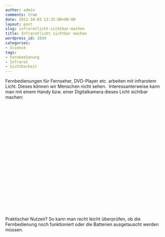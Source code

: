 ```yaml
---
author: admin
comments: true
date: 2011-10-03 13:35:00+00:00
layout: post
slug: infrarotlicht-sichtbar-machen
title: Infrarotlicht sichtbar machen
wordpress_id: 1034
categories:
- Science
tags:
- Fernbedienung
- Infrarot
- Sichtbarkeit
---
```


<p>Fernbedienungen für Fernseher, DVD-Player etc. arbeiten mit infrarotem Licht. Dieses können wir Menschen nicht sehen.&nbsp; Interessanterweise kann man mit einem Handy bzw. einer Digitalkamera dieses Licht sichtbar machen:</p> <p> <div style="padding-bottom: 0px; margin: 0px; padding-left: 0px; padding-right: 0px; display: inline; float: none; padding-top: 0px" id="scid:5737277B-5D6D-4f48-ABFC-DD9C333F4C5D:f4995228-0d34-45ca-a579-165df6a0b727" class="wlWriterEditableSmartContent"><div><object width="605" height="339"><param name="movie" value="http://www.youtube.com/v/KgPFJlVNGzY?hl=en&amp;hd=1"></param><embed src="http://www.youtube.com/v/KgPFJlVNGzY?hl=en&amp;hd=1" type="application/x-shockwave-flash" width="605" height="339"></embed></object></div></div></p> <p>Praktischer Nutzen? So kann man recht leicht überprüfen, ob die Fernbedienung noch funktioniert oder die Batterien ausgetauscht werden müssen.</p>